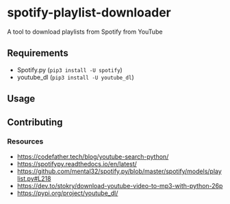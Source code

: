 # spotify-playlist-downloader
A tool to download playlists from Spotify from YouTube
## Requirements
* Spotify.py (`pip3 install -U spotify`)
* youtube_dl (`pip3 install -U youtube_dl`)
## Usage
## Contributing
### Resources
* https://codefather.tech/blog/youtube-search-python/
* https://spotifypy.readthedocs.io/en/latest/
* https://github.com/mental32/spotify.py/blob/master/spotify/models/playlist.py#L218
* https://dev.to/stokry/download-youtube-video-to-mp3-with-python-26p
* https://pypi.org/project/youtube_dl/
